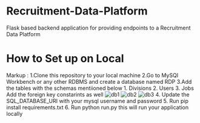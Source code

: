 # Recruitment-Data-Platform
Flask based backend application for providing endpoints to a Recruitment Data Platform

# How to Set up on Local

 Markup : 1.Clone this repository to your local machine
          2.Go to MySQl Workbench or any other RDBMS and create a database named RDP
          3.Add the tables with the schemas mentiioned below
              1. Divisions
              2. Users
              3. Jobs
              Add the foreign key constarints as well
          ![db1](https://user-images.githubusercontent.com/64360092/216998736-8b7fd877-da9e-4b23-937a-2bf1a5a7be2f.png)
          ![db2](https://user-images.githubusercontent.com/64360092/216998747-c8395d16-d137-4a59-bbfb-1ee491426a9c.png)
          ![db3](https://user-images.githubusercontent.com/64360092/216998758-6fac84aa-b7fd-49ca-962c-57470228bf26.png)
          4. Update the SQL_DATABASE_URI with your mysql username and password
          5. Run pip install requirements.txt
          6. Run python run.py this will run your application locally
